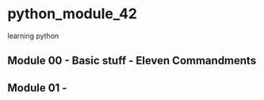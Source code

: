 # python_module_42
learning python

## Module 00 - Basic stuff - Eleven Commandments
## Module 01 - 
